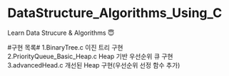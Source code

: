 # DataStructure_Algorithms_Using_C
Learn Data Strucure &amp; Algorithms :innocent:

#구현 목록#
 1.BinaryTree.c                        이진 트리 구현<br/>
 2.PriorityQueue_Basic_Heap.c Heap     기반 우선순위 큐 구현<br/>
 3.advancedHead.c 개선된 Heap 구현(우선순위 선정 함수 추가)<br/>
 


